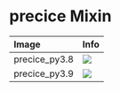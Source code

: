 
# precice Mixin

| Image  | Info |
| :----- | :--- |
| precice_py3.8 | [![](https://img.shields.io/docker/pulls/pymor/precice_py3.8.svg)](https://hub.docker.com/repository/docker/pymor/precice_py3.8 "precice mixin") |
| precice_py3.9 | [![](https://img.shields.io/docker/pulls/pymor/precice_py3.9.svg)](https://hub.docker.com/repository/docker/pymor/precice_py3.9 "precice mixin") |
